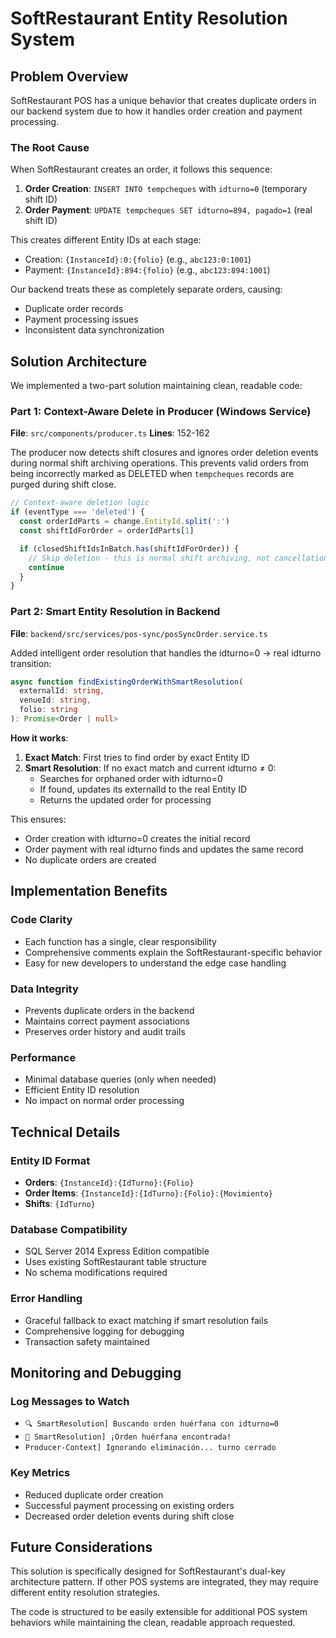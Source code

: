 # SoftRestaurant Entity Resolution System

## Problem Overview

SoftRestaurant POS has a unique behavior that creates duplicate orders in our backend system due to how it handles order creation and payment processing.

### The Root Cause

When SoftRestaurant creates an order, it follows this sequence:

1. **Order Creation**: `INSERT INTO tempcheques` with `idturno=0` (temporary shift ID)
2. **Order Payment**: `UPDATE tempcheques SET idturno=894, pagado=1` (real shift ID)

This creates different Entity IDs at each stage:
- Creation: `{InstanceId}:0:{folio}` (e.g., `abc123:0:1001`)
- Payment: `{InstanceId}:894:{folio}` (e.g., `abc123:894:1001`)

Our backend treats these as completely separate orders, causing:
- Duplicate order records
- Payment processing issues
- Inconsistent data synchronization

## Solution Architecture

We implemented a two-part solution maintaining clean, readable code:

### Part 1: Context-Aware Delete in Producer (Windows Service)

**File**: `src/components/producer.ts`
**Lines**: 152-162

The producer now detects shift closures and ignores order deletion events during normal shift archiving operations. This prevents valid orders from being incorrectly marked as DELETED when `tempcheques` records are purged during shift close.

```typescript
// Context-aware deletion logic
if (eventType === 'deleted') {
  const orderIdParts = change.EntityId.split(':')
  const shiftIdForOrder = orderIdParts[1]

  if (closedShiftIdsInBatch.has(shiftIdForOrder)) {
    // Skip deletion - this is normal shift archiving, not cancellation
    continue
  }
}
```

### Part 2: Smart Entity Resolution in Backend

**File**: `backend/src/services/pos-sync/posSyncOrder.service.ts`

Added intelligent order resolution that handles the idturno=0 → real idturno transition:

```typescript
async function findExistingOrderWithSmartResolution(
  externalId: string,
  venueId: string,
  folio: string
): Promise<Order | null>
```

**How it works**:
1. **Exact Match**: First tries to find order by exact Entity ID
2. **Smart Resolution**: If no exact match and current idturno ≠ 0:
   - Searches for orphaned order with idturno=0
   - If found, updates its externalId to the real Entity ID
   - Returns the updated order for processing

This ensures:
- Order creation with idturno=0 creates the initial record
- Order payment with real idturno finds and updates the same record
- No duplicate orders are created

## Implementation Benefits

### Code Clarity
- Each function has a single, clear responsibility
- Comprehensive comments explain the SoftRestaurant-specific behavior
- Easy for new developers to understand the edge case handling

### Data Integrity
- Prevents duplicate orders in the backend
- Maintains correct payment associations
- Preserves order history and audit trails

### Performance
- Minimal database queries (only when needed)
- Efficient Entity ID resolution
- No impact on normal order processing

## Technical Details

### Entity ID Format
- **Orders**: `{InstanceId}:{IdTurno}:{Folio}`
- **Order Items**: `{InstanceId}:{IdTurno}:{Folio}:{Movimiento}`
- **Shifts**: `{IdTurno}`

### Database Compatibility
- SQL Server 2014 Express Edition compatible
- Uses existing SoftRestaurant table structure
- No schema modifications required

### Error Handling
- Graceful fallback to exact matching if smart resolution fails
- Comprehensive logging for debugging
- Transaction safety maintained

## Monitoring and Debugging

### Log Messages to Watch
- `🔍 SmartResolution] Buscando orden huérfana con idturno=0`
- `🎯 SmartResolution] ¡Orden huérfana encontrada!`
- `Producer-Context] Ignorando eliminación... turno cerrado`

### Key Metrics
- Reduced duplicate order creation
- Successful payment processing on existing orders
- Decreased order deletion events during shift close

## Future Considerations

This solution is specifically designed for SoftRestaurant's dual-key architecture pattern. If other POS systems are integrated, they may require different entity resolution strategies.

The code is structured to be easily extensible for additional POS system behaviors while maintaining the clean, readable approach requested.